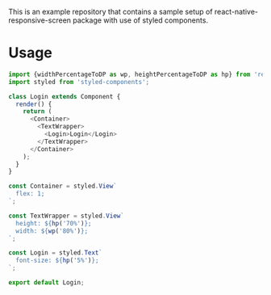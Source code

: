 This is an example repository that contains a sample setup of react-native-responsive-screen package with use of styled components.

# Usage

```javascript
import {widthPercentageToDP as wp, heightPercentageToDP as hp} from 'react-native-responsive-screen-hooks';
import styled from 'styled-components';

class Login extends Component {
  render() {
    return (
      <Container>
        <TextWrapper>
          <Login>Login</Login>
        </TextWrapper>
      </Container>
    );
  }
}

const Container = styled.View`
  flex: 1;
`;

const TextWrapper = styled.View`
  height: ${hp('70%')};
  width: ${wp('80%')};
`;

const Login = styled.Text`
  font-size: ${hp('5%')};
`;

export default Login;
```
